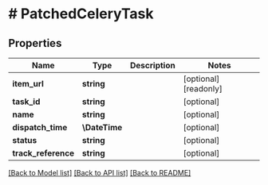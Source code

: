 # # PatchedCeleryTask

## Properties

Name | Type | Description | Notes
------------ | ------------- | ------------- | -------------
**item_url** | **string** |  | [optional] [readonly]
**task_id** | **string** |  | [optional]
**name** | **string** |  | [optional]
**dispatch_time** | **\DateTime** |  | [optional]
**status** | **string** |  | [optional]
**track_reference** | **string** |  | [optional]

[[Back to Model list]](../../README.md#models) [[Back to API list]](../../README.md#endpoints) [[Back to README]](../../README.md)
